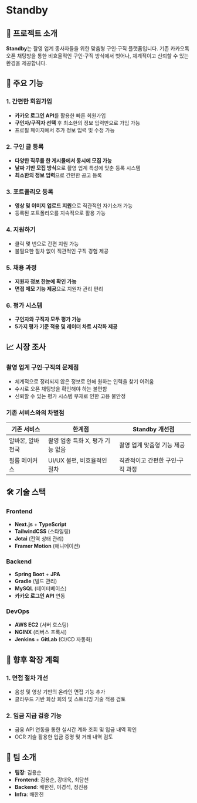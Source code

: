 # Standby

## 🚀 프로젝트 소개
**Standby**는 촬영 업계 종사자들을 위한 맞춤형 구인·구직 플랫폼입니다. 기존 카카오톡 오픈 채팅방을 통한 비효율적인 구인·구직 방식에서 벗어나, 체계적이고 신뢰할 수 있는 환경을 제공합니다.

## 📌 주요 기능
### 1. 간편한 회원가입
- **카카오 로그인 API**를 활용한 빠른 회원가입
- **구인자/구직자 선택** 후 최소한의 정보 입력만으로 가입 가능
- 프로필 페이지에서 추가 정보 입력 및 수정 가능

### 2. 구인 글 등록
- **다양한 직무를 한 게시물에서 동시에 모집 가능**
- **날짜 기반 모집 방식**으로 촬영 업계 특성에 맞춘 등록 시스템
- **최소한의 정보 입력**으로 간편한 공고 등록

### 3. 포트폴리오 등록
- **영상 및 이미지 업로드 지원**으로 직관적인 자기소개 가능
- 등록된 포트폴리오를 지속적으로 활용 가능

### 4. 지원하기
- 클릭 몇 번으로 간편 지원 가능
- 불필요한 절차 없이 직관적인 구직 경험 제공

### 5. 채용 과정
- **지원자 정보 한눈에 확인 가능**
- **면접 메모 기능 제공**으로 지원자 관리 편리

### 6. 평가 시스템
- **구인자와 구직자 모두 평가 가능**
- **5가지 평가 기준 적용 및 레이더 차트 시각화 제공**

## 📈 시장 조사
### 촬영 업계 구인·구직의 문제점
- 체계적으로 정리되지 않은 정보로 인해 원하는 인력을 찾기 어려움
- 수시로 오픈 채팅방을 확인해야 하는 불편함
- 신뢰할 수 있는 평가 시스템 부재로 인한 고용 불안정

### 기존 서비스와의 차별점
| 기존 서비스 | 한계점 | Standby 개선점 |
|------------|--------|---------------|
| 알바몬, 알바천국 | 촬영 업종 특화 X, 평가 기능 없음 | 촬영 업계 맞춤형 기능 제공 |
| 필름 메이커스 | UI/UX 불편, 비효율적인 절차 | 직관적이고 간편한 구인·구직 과정 |

## 🛠 기술 스택
### Frontend
- **Next.js** + **TypeScript**
- **TailwindCSS** (스타일링)
- **Jotai** (전역 상태 관리)
- **Framer Motion** (애니메이션)

### Backend
- **Spring Boot** + **JPA**
- **Gradle** (빌드 관리)
- **MySQL** (데이터베이스)
- **카카오 로그인 API** 연동

### DevOps
- **AWS EC2** (서버 호스팅)
- **NGINX** (리버스 프록시)
- **Jenkins** + **GitLab** (CI/CD 자동화)

## 🎯 향후 확장 계획
### 1. 면접 절차 개선
- 음성 및 영상 기반의 온라인 면접 기능 추가
- 클라우드 기반 화상 회의 및 스트리밍 기술 적용 검토

### 2. 임금 지급 검증 기능
- 금융 API 연동을 통한 실시간 계좌 조회 및 입금 내역 확인
- OCR 기술 활용한 입금 증명 및 거래 내역 검토

## 📢 팀 소개
- **팀장**: 김용순
- **Frontend**: 김용순, 강대욱, 최담천
- **Backend**: 배한진, 이경석, 정진용
- **Infra**: 배한진
